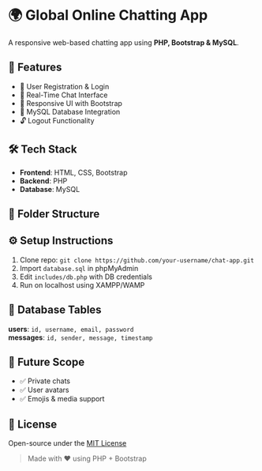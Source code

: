 # 🌍 Global Online Chatting App

A responsive web-based chatting app using **PHP, Bootstrap & MySQL**.

## 🚀 Features
- 🔐 User Registration & Login
- 💬 Real-Time Chat Interface
- 📱 Responsive UI with Bootstrap
- 💾 MySQL Database Integration
- 🔓 Logout Functionality

## 🛠️ Tech Stack
- **Frontend**: HTML, CSS, Bootstrap
- **Backend**: PHP
- **Database**: MySQL

## 📂 Folder Structure

## ⚙️ Setup Instructions
1. Clone repo: `git clone https://github.com/your-username/chat-app.git`
2. Import `database.sql` in phpMyAdmin
3. Edit `includes/db.php` with DB credentials
4. Run on localhost using XAMPP/WAMP

## 🧾 Database Tables
**users**: `id, username, email, password`  
**messages**: `id, sender, message, timestamp`

## 🧱 Future Scope
- ✅ Private chats
- ✅ User avatars
- ✅ Emojis & media support

## 📄 License
Open-source under the [MIT License](LICENSE)

> Made with ❤️ using PHP + Bootstrap
